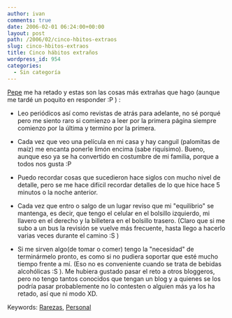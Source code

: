 ```yaml
---
author: ivan
comments: true
date: 2006-02-01 06:24:00+00:00
layout: post
path: /2006/02/cinco-hbitos-extraos
slug: cinco-hbitos-extraos
title: Cinco hábitos extraños
wordpress_id: 954
categories:
  - Sin categoría
---
```


[Pepe](http://pepezurita.blogspot.com/2006/01/cinco-extraos-hbitos.html) me ha retado y estas son las cosas más extrañas que hago (aunque me tardé un poquito en responder :P ) :

- Leo periódicos así como revistas de atrás para adelante, no sé porqué pero me siento raro si comienzo a leer por la primera página siempre comienzo por la última y termino por la primera.
- Cada vez que veo una película en mi casa y hay canguil (palomitas de maíz) me encanta ponerle limón encima (sabe riquísimo). Bueno, aunque eso ya se ha convertido en costumbre de mi familia, porque a todos nos gusta :P

- Puedo recordar cosas que sucedieron hace siglos con mucho nivel de detalle, pero se me hace difícil recordar detalles de lo que hice hace 5 minutos o la noche anterior.
- Cada vez que entro o salgo de un lugar reviso que mi "equilibrio" se mantenga, es decir, que tengo el celular en el bolsillo izquierdo, mi llavero en el derecho y la billetera en el bolsillo trasero. (Claro que si me subo a un bus la revisión se vuelve más frecuente, hasta llego a hacerlo varias veces durante el camino :S )

- Si me sirven algo(de tomar o comer) tengo la "necesidad" de terminármelo pronto, es como si no pudiera soportar que esté mucho tiempo frente a mí. (Eso no es conveniente cuando se trata de bebidas alcohólicas :S ).
  Me hubiera gustado pasar el reto a otros bloggeros, pero no tengo tantos conocidos que tengan un blog y a quienes se los podría pasar probablemente no lo contesten o alguien más ya los ha retado, así que ni modo XD.

Keywords: [Rarezas](http://www.technorati.com/tags/rarezas), [Personal](http://www.technorati.com/tags/personal)
